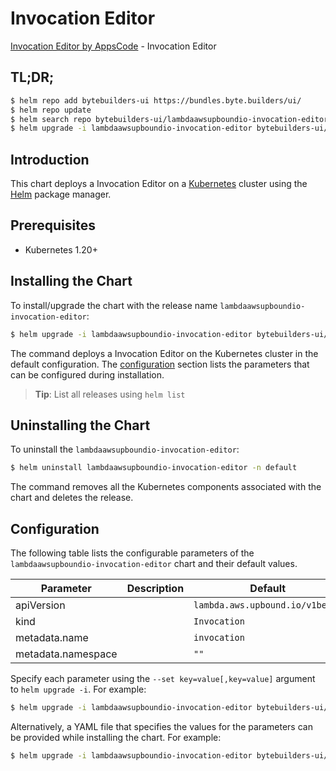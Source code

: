 # Invocation Editor

[Invocation Editor by AppsCode](https://byte.builders) - Invocation Editor

## TL;DR;

```bash
$ helm repo add bytebuilders-ui https://bundles.byte.builders/ui/
$ helm repo update
$ helm search repo bytebuilders-ui/lambdaawsupboundio-invocation-editor --version=v0.4.18
$ helm upgrade -i lambdaawsupboundio-invocation-editor bytebuilders-ui/lambdaawsupboundio-invocation-editor -n default --create-namespace --version=v0.4.18
```

## Introduction

This chart deploys a Invocation Editor on a [Kubernetes](http://kubernetes.io) cluster using the [Helm](https://helm.sh) package manager.

## Prerequisites

- Kubernetes 1.20+

## Installing the Chart

To install/upgrade the chart with the release name `lambdaawsupboundio-invocation-editor`:

```bash
$ helm upgrade -i lambdaawsupboundio-invocation-editor bytebuilders-ui/lambdaawsupboundio-invocation-editor -n default --create-namespace --version=v0.4.18
```

The command deploys a Invocation Editor on the Kubernetes cluster in the default configuration. The [configuration](#configuration) section lists the parameters that can be configured during installation.

> **Tip**: List all releases using `helm list`

## Uninstalling the Chart

To uninstall the `lambdaawsupboundio-invocation-editor`:

```bash
$ helm uninstall lambdaawsupboundio-invocation-editor -n default
```

The command removes all the Kubernetes components associated with the chart and deletes the release.

## Configuration

The following table lists the configurable parameters of the `lambdaawsupboundio-invocation-editor` chart and their default values.

|     Parameter      | Description |                  Default                   |
|--------------------|-------------|--------------------------------------------|
| apiVersion         |             | <code>lambda.aws.upbound.io/v1beta1</code> |
| kind               |             | <code>Invocation</code>                    |
| metadata.name      |             | <code>invocation</code>                    |
| metadata.namespace |             | <code>""</code>                            |


Specify each parameter using the `--set key=value[,key=value]` argument to `helm upgrade -i`. For example:

```bash
$ helm upgrade -i lambdaawsupboundio-invocation-editor bytebuilders-ui/lambdaawsupboundio-invocation-editor -n default --create-namespace --version=v0.4.18 --set apiVersion=lambda.aws.upbound.io/v1beta1
```

Alternatively, a YAML file that specifies the values for the parameters can be provided while
installing the chart. For example:

```bash
$ helm upgrade -i lambdaawsupboundio-invocation-editor bytebuilders-ui/lambdaawsupboundio-invocation-editor -n default --create-namespace --version=v0.4.18 --values values.yaml
```

